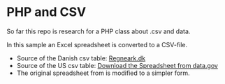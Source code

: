 # PHP and CSV

So far this repo is research for a PHP class about .csv and data.

In this sample an Excel spreadsheet is converted to a CSV-file.

* Source of the Danish csv table: [Regneark.dk](http://www.excel-regneark.dk/?pageIDX=258)
* Source of the US csv table: [Download the Spreadsheet from data.gov](https://catalog.data.gov/dataset/mypyramid-food-raw-data-f9ed6)
* The original spreadsheet from is modified to a simpler form.


